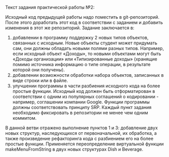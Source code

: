 Текст задания практической работы №2:

Исходный код предыдущей работы надо поместить в git-репозиторий.
После этого доработать этот код в соответствии с заданием и добавить изменения в этот же репозиторий.
Задание заключается в:
1. добавлении в программу поддержку 2 новых типов объектов, связанных с исходным. Новые объекты студент может придумать сам,
они должны обладать новыми полями разных типов. Например, если исходный объект «Доходы»,
то новыми объектами могут быть «Доходы организации» или «Типизированные доходы» (хранящие помимо источника информацию
о типе операции, в результате которой они получены).
2. добавлении возможности обработки набора объектов, записанных в виде
строки или в файле.
3. улучшении программы в части разбиения исходного кода на более простые функции. Исходный код должен быть отформатирован
в соответствии с одним из популярных соглашений о кодировании - например, соглашении компании Google.
Функции программы должны соответствовать принципу SRP.
Каждый пункт задания необходимо фиксировать в репозитории не менее
чем одним коммитом.

В данной ветви отражено выполнение пунктов 1 и 3: добавление двух новых структур, наследующихся от первоначальной, их обработка, а также произведение рефакторинга кода с разбиением его на более простые функции.
Применяется переопределение виртуальной функции makeMenuFromString в двух новых структурах Dish и Beverage.
